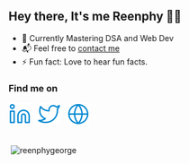 <h2 align="left">Hey there, It's me Reenphy 👋🏼</h2>

- 🌱 Currently Mastering DSA and Web Dev
- 📬 Feel free to <a href="mailto:reenphygeorge@gmail.com">contact me</a><br>
- ⚡  Fun fact: Love to hear fun facts.


<h3 align="left">Find me on</h3>
<a href="https://www.linkedin.com/in/reenphygeorge/"><img src="Assets/linkedin.svg"></a> &nbsp;
<a href="https://twitter.com/reenphygeorge"><img src="Assets/twitter.svg"></a> &nbsp;
<a href="https://reenphygeorge.github.io/portfolio/"><img src="Assets/website.svg"></a>

<p><br>&nbsp;<img align="center" src="https://github-readme-stats.vercel.app/api?username=reenphygeorge&show_icons=true&theme=dark&locale=en" alt="reenphygeorge" /></p>
